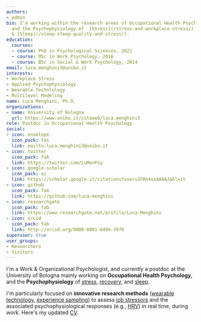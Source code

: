 ```yaml
---
authors:
- admin
bio: I'm working within the research areas of Occupational Health Psychology,
  and the Psychophysiology of  [Stress](/stress-and-workplace-stress/), [Recovery](/recovery-and-recovery-experiences/),
  & [Sleep](/sleep-sleep-quality-and-stress/).
education:
  courses:
  - course: PhD in Psychological Sciences, 2021
  - course: MSc in Work Psychology, 2016
  - course: BSc in Social & Work Psychology, 2014
email: luca.menghini3@unibo.it
interests:
- Workplace Stress
- Applied Psychophysiology
- Wearable Technlology
- Multilevel Modeling
name: Luca Menghini, Ph.D.
organizations:
- name: University of Bologna
  url: https://www.unibo.it/sitoweb/luca.menghini3
role: Postdoc in Occupational Health Psychology
social:
- icon: envelope
  icon_pack: fas
  link: mailto:luca.menghini3@unibo.it
- icon: twitter
  icon_pack: fab
  link: https://twitter.com/LuMenPsy
- icon: google-scholar
  icon_pack: ai
  link: https://scholar.google.it/citations?user=ZFRn4ssAAAAJ&hl=it
- icon: github
  icon_pack: fab
  link: https://github.com/luca-menghini
- icon: researchgate
  icon_pack: fab
  link: https://www.researchgate.net/profile/Luca-Menghini
- icon: orcid
  icon_pack: fab
  link: http://orcid.org/0000-0001-6494-3970
superuser: true
user_groups:
- Researchers
- Visitors
---
```


I'm a Work & Organizational Psychologist, and currently a postdoc at the University of Bologna mainly working on **Occupational Health Psychology**, and the **Psychophysiology** of [stress](/stress-and-workplace-stress/), [recovery](/recovery-and-recovery-experiences/), and [sleep](/sleep-quality-and-stress/).

I'm particularly focused on **innovative research methods** ([wearable technology](/wearable-technology-and-e-health/), [experience sampling](/experience-sampling-methods/)) to assess [job stressors](/workplace-stress-and-the-management-of-psychosocial-hazards-at-work/) and the associated psychophysiological responses (e.g., [HRV](/heart-rate-variability-as-an-index-of-stress-and-self-regulation/)) in real time, during work. Here's my updated [CV](files/cv.pdf).
